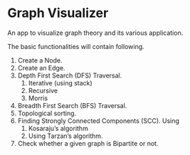 # Graph Visualizer

An app to visualize graph theory and its various application.

The basic functionalities will contain following.
1. Create a Node.
2. Create an Edge.
3. Depth First Search (DFS) Traversal.
    1. Iterative (using stack)
    2. Recursive
    3. Morris
4. Breadth First Search (BFS) Traversal.
5. Topological sorting.
6. Finding Strongly Connected Components (SCC). Using 
    1. Kosaraju’s algorithm 
    2. Using Tarzan’s algorithm.
7. Check whether a given graph is Bipartite or not.
